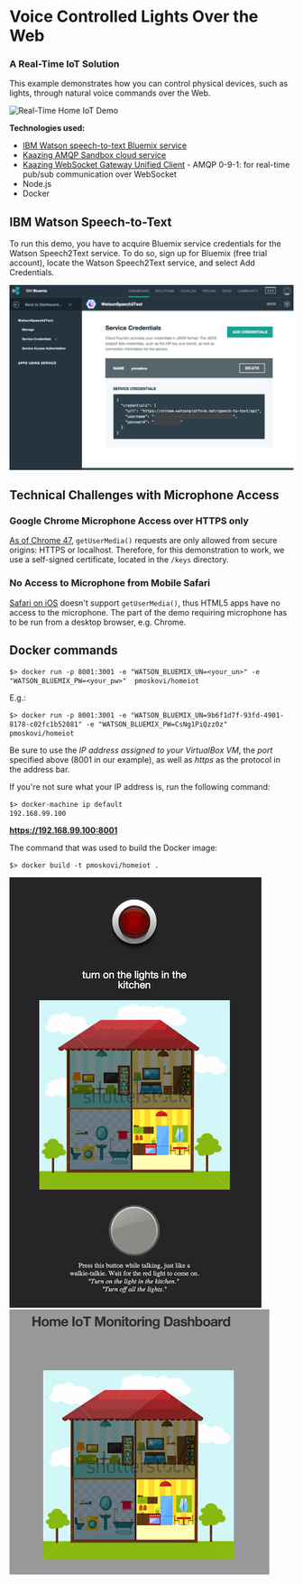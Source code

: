 # Voice Controlled Lights Over the Web
### A Real-Time IoT Solution

This example demonstrates how you can control physical devices, such as lights, through natural voice commands over the Web.

![Real-Time Home IoT Demo](/img/RealTimeHomeIoT.gif)

**Technologies used:**

- [IBM Watson speech-to-text Bluemix service](https://console.ng.bluemix.net/catalog/services/speech-to-text)
- [Kaazing AMQP Sandbox cloud service](http://kaazing.org/blog/public-websocket-sandbox/)
- [Kaazing WebSocket Gateway Unified Client](https://github.com/kaazing/universal-client) - AMQP 0-9-1: for real-time pub/sub communication over WebSocket
- Node.js
- Docker

## IBM Watson Speech-to-Text
To run this demo, you have to acquire Bluemix service credentials for the Watson Speech2Text service. To do so, sign up for Bluemix (free trial account), locate the Watson Speech2Text service, and select Add Credentials.

![Bluemix service credentials](/img/BluemixWatsonSpeech2TextCredentials.png)

## Technical Challenges with Microphone Access
### Google Chrome Microphone Access over HTTPS only
[As of Chrome 47](https://developers.google.com/web/updates/2015/10/chrome-47-webrtc?hl=en), `getUserMedia()` requests are only allowed from secure origins: HTTPS or localhost. Therefore, for this demonstration to work, we use a self-signed certificate, located in the `/keys` directory.

### No Access to Microphone from Mobile Safari
[Safari on iOS](http://mobilehtml5.org/) doesn't support `getUserMedia()`, thus HTML5 apps have no access to the microphone. The part of the demo requiring microphone has to be run from a desktop browser, e.g. Chrome.

## Docker commands

```
$> docker run -p 8001:3001 -e "WATSON_BLUEMIX_UN=<your_un>" -e "WATSON_BLUEMIX_PW=<your_pw>"  pmoskovi/homeiot
```

E.g.:

```
$> docker run -p 8001:3001 -e "WATSON_BLUEMIX_UN=9b6f1d7f-93fd-4901-8178-c02fc1b52081" -e "WATSON_BLUEMIX_PW=CsNg1PiQzz0z"  pmoskovi/homeiot
```
Be sure to use the _IP address assigned to your VirtualBox VM_, the _port_ specified above (8001 in our example), as well as _https_ as the protocol in the address bar.

If you're not sure what your IP address is, run the following command:
```
$> docker-machine ip default
192.168.99.100
```
**https://192.168.99.100:8001**

The command that was used to build the Docker image:

```
$> docker build -t pmoskovi/homeiot .
```

![Interface to issue voice commands](/img/ControlLights.png)
![Interface to monitor the system](/img/MonitorLights.png)
